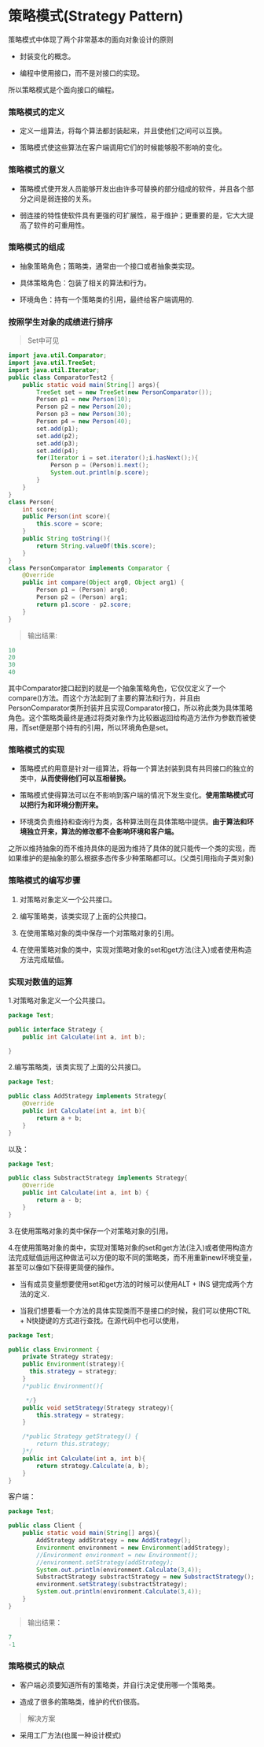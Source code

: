 # 策略模式(Strategy Pattern)
策略模式中体现了两个非常基本的面向对象设计的原则

* 封装变化的概念。

* 编程中使用接口，而不是对接口的实现。

所以策略模式是个面向接口的编程。


### 策略模式的定义

* 定义一组算法，将每个算法都封装起来，并且使他们之间可以互换。

* 策略模式使这些算法在客户端调用它们的时候能够股不影响的变化。




### 策略模式的意义

* 策略模式使开发人员能够开发出由许多可替换的部分组成的软件，并且各个部分之间是弱连接的关系。

* 弱连接的特性使软件具有更强的可扩展性，易于维护；更重要的是，它大大提高了软件的可重用性。


### 策略模式的组成
* 抽象策略角色；策略类，通常由一个接口或者抽象类实现。

* 具体策略角色：包装了相关的算法和行为。

* 环境角色：持有一个策略类的引用，最终给客户端调用的.

### 按照学生对象的成绩进行排序

>Set中可见

```java
import java.util.Comparator;
import java.util.TreeSet;
import java.util.Iterator;
public class ComparatorTest2 {
    public static void main(String[] args){
        TreeSet set = new TreeSet(new PersonComparator());
        Person p1 = new Person(10);
        Person p2 = new Person(20);
        Person p3 = new Person(30);
        Person p4 = new Person(40);
        set.add(p1);
        set.add(p2);
        set.add(p3);
        set.add(p4);
        for(Iterator i = set.iterator();i.hasNext();){
            Person p = (Person)i.next();
            System.out.println(p.score);
        }
    }
}
class Person{
    int score;
    public Person(int score){
        this.score = score;
    }
    public String toString(){
        return String.valueOf(this.score);
    }
}
class PersonComparator implements Comparator {
    @Override
    public int compare(Object arg0, Object arg1) {
        Person p1 = (Person) arg0;
        Person p2 = (Person) arg1;
        return p1.score - p2.score;
    }
}
```
>输出结果:

```java
10
20
30
40
```
其中Comparator接口起到的就是一个抽象策略角色，它仅仅定义了一个compare()方法。而这个方法起到了主要的算法和行为，并且由PersonComparator类所封装并且实现Comparator接口，所以称此类为具体策略角色。这个策略类最终是通过将类对象作为比较器返回给构造方法作为参数而被使用，而set便是那个持有的引用，所以环境角色是set。



### 策略模式的实现

* 策略模式的用意是针对一组算法，将每一个算法封装到具有共同接口的独立的类中，**从而使得他们可以互相替换。**

* 策略模式使得算法可以在不影响到客户端的情况下发生变化。**使用策略模式可以把行为和环境分割开来。**

* 环境类负责维持和查询行为类，各种算法则在具体策略中提供。**由于算法和环境独立开来，算法的修改都不会影响环境和客户端。**

之所以维持抽象的而不维持具体的是因为维持了具体的就只能传一个类的实现，而如果维护的是抽象的那么根据多态传多少种策略都可以。(父类引用指向子类对象)



### 策略模式的编写步骤

1. 对策略对象定义一个公共接口。

2. 编写策略类，该类实现了上面的公共接口。

3. 在使用策略对象的类中保存一个对策略对象的引用。

4. 在使用策略对象的类中，实现对策略对象的set和get方法(注入)或者使用构造方法完成赋值。

### 实现对数值的运算

1.对策略对象定义一个公共接口。
```java
package Test;

public interface Strategy {
    public int Calculate(int a, int b);

}

```

2.编写策略类，该类实现了上面的公共接口。
```java
package Test;

public class AddStrategy implements Strategy{
    @Override
    public int Calculate(int a, int b){
        return a + b;
    }
}

```
以及：
```java
package Test;

public class SubstractStrategy implements Strategy{
    @Override
    public int Calculate(int a, int b) {
        return a - b;
    }
}

```
3.在使用策略对象的类中保存一个对策略对象的引用。

4.在使用策略对象的类中，实现对策略对象的set和get方法(注入)或者使用构造方法完成赋值运用这种做法可以方便的取不同的策略类，而不用重新new环境变量，甚至可以像如下获得更简便的操作。

* 当有成员变量想要使用set和get方法的时候可以使用ALT + INS 键完成两个方法的定义.

* 当我们想要看一个方法的具体实现类而不是接口的时候，我们可以使用CTRL + N快捷键的方式进行查找。在源代码中也可以使用，

```java
package Test;

public class Environment {
    private Strategy strategy;
    public Environment(strategy){
      this.strategy = strategy;
    }
    /*public Environment(){

     */}
    public void setStrategy(Strategy strategy){
        this.strategy = strategy;
    }

    /*public Strategy getStrategy() {
        return this.strategy;
    }*/
    public int Calculate(int a, int b){
        return strategy.Calculate(a, b);
    }
}

```
客户端：
```java
package Test;

public class Client {
    public static void main(String[] args){
        AddStrategy addStrategy = new AddStrategy();
        Environment environment = new Environment(addStrategy);
        //Environment environment = new Environment();
        //environment.setStrategy(addStrategy);
        System.out.println(environment.Calculate(3,4));
        SubstractStrategy substractStrategy = new SubstractStrategy();
        environment.setStrategy(substractStrategy);
        System.out.println(environment.Calculate(3,4));
    }
}

```

>输出结果：

```java
7
-1
```

### 策略模式的缺点

* 客户端必须要知道所有的策略类，并自行决定使用哪一个策略类。

* 造成了很多的策略类，维护的代价很高。

>解决方案
* 采用工厂方法(也属一种设计模式)

